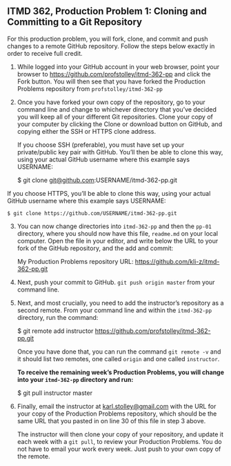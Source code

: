## ITMD 362, Production Problem 1: Cloning and Committing to a Git Repository

For this production problem, you will fork, clone, and commit and push changes to a
remote GitHub repository. Follow the steps below exactly in order to receive full credit.

1. While logged into your GitHub account in your web browser, point your browser to
   https://github.com/profstolley/itmd-362-pp and click the Fork button. You will then see
   that you have forked the Production Problems repository from `profstolley/itmd-362-pp`

2. Once you have forked your own copy of the repository, go to your command line and change to
   whichever directory that you’ve decided you will keep all of your different Git repositories.
   Clone your copy of your computer by clicking the Clone or download button on GitHub, and copying
   either the SSH or HTTPS clone address.

   If you choose SSH (preferable), you must have set up your private/public key pair with GitHub.
   You’ll then be able to clone this way, using your actual GitHub username where this example says
   USERNAME:

    $ git clone git@github.com:USERNAME/itmd-362-pp.git

  If you choose HTTPS, you’ll be able to clone this way, using your actual GitHub username where
  this example says USERNAME:

    $ git clone https://github.com/USERNAME/itmd-362-pp.git

3. You can now change directories into `itmd-362-pp` and then the `pp-01` directory, where you
   should now have this file, `readme.md` on your local computer. Open the file in your editor,
   and write below the URL to your fork of the GitHub repository, and the add and commit:

   My Production Problems repository URL: https://github.com/kli-z/itmd-362-pp.git

4. Next, push your commit to GitHub. `git push origin master` from your command line.

5. Next, and most crucially, you need to add the instructor’s repository as a second remote.
   From your command line and within the `itmd-362-pp` directory, run the command:

    $ git remote add instructor https://github.com/profstolley/itmd-362-pp.git

   Once you have done that, you can run the command `git remote -v` and it should list two remotes,
   one called `origin` and one called `instructor`.

   **To receive the remaining week’s Production Problems, you will change into your `itmd-362-pp`
   directory and run:**

    $ git pull instructor master

6. Finally, email the instructor at karl.stolley@gmail.com with the URL for your copy of the
   Production Problems repository, which should be the same URL that you pasted in on line 30 of
   this file in step 3 above.

   The instructor will then clone your copy of your repository, and update it each week with a
   `git pull`, to review your Production Problems. You do not have to email your work every week.
   Just push to your own copy of the remote.
